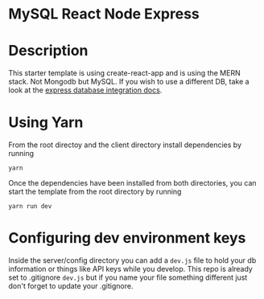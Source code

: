# MySQL React Node Express
# Description

This starter template is using create-react-app and is using the MERN stack. Not Mongodb but MySQL. If you wish to use a different DB, take a look at the [express database integration docs](https://expressjs.com/en/guide/database-integration.html).

# Using Yarn

From the root directoy and the client directory install dependencies by running

`yarn`

Once the dependencies have been installed from both directories, you can start the template from the root directory by running

`yarn run dev`

# Configuring dev environment keys

Inside the server/config directory you can add a `dev.js` file to hold your db information or things like API keys while you develop. This repo is already set to .gitignore `dev.js` but if you name your file something different just don't forget to update your .gitignore. 

